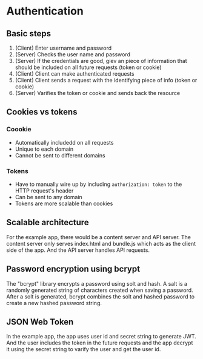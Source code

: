 # Authentication

## Basic steps
1. (Client) Enter username and password
2. (Server) Checks the user name and password
3. (Server) If the credentials are good, giev an piece of information that should be included on all future requests (token or cookie)
4. (Client) Client can make authenticated requests
5. (Client) Client sends a request with the identifying piece of info (token or cookie)
6. (Server) Varifies the token or cookie and sends back the resource

## Cookies vs tokens
### Coookie
- Automatically includedd on all requests
- Unique to each domain
- Cannot be sent to different domains

### Tokens
- Have to manually wire up by including `authorization: token` to the HTTP request's header
- Can be sent to any domain
- Tokens are more scalable than cookies

## Scalable architecture
For the example app, there would be a content server and API server. The content server only serves index.html and bundle.js which acts as the client side of the app. And the API server handles API requests.

## Password encryption using bcrypt
The "bcrypt" library encrypts a password using solt and hash. A salt is a randomly generated string of characters created when saving a password. After a solt is generated, bcrypt combines the solt and hashed password to create a new hashed password string.

## JSON Web Token
In the example app, the app uses user id and secret string to generate JWT. And the user includes the token in the future requests and the app decrypt it using the secret string to varify the user and get the user id.